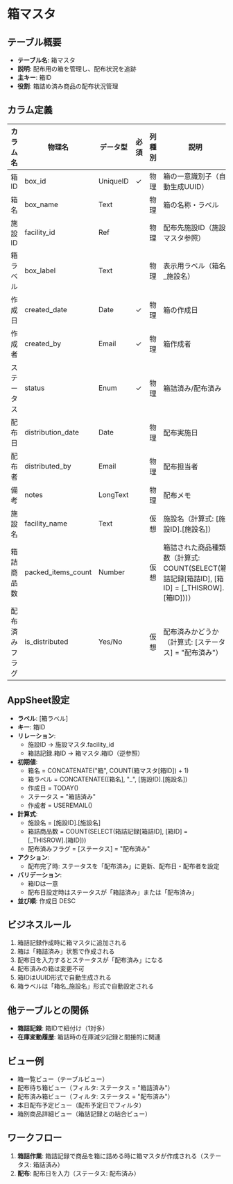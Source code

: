 # 箱マスタ

## テーブル概要
- **テーブル名**: 箱マスタ
- **説明**: 配布用の箱を管理し、配布状況を追跡
- **主キー**: 箱ID
- **役割**: 箱詰め済み商品の配布状況管理

## カラム定義

| カラム名 | 物理名 | データ型 | 必須 | 列種別 | 説明 |
|---------|--------|----------|------|--------|------|
| 箱ID | box_id | UniqueID | ✓ | 物理 | 箱の一意識別子（自動生成UUID） |
| 箱名 | box_name | Text | | 物理 | 箱の名称・ラベル |
| 施設ID | facility_id | Ref | | 物理 | 配布先施設ID（施設マスタ参照） |
| 箱ラベル | box_label | Text | | 物理 | 表示用ラベル（箱名_施設名） |
| 作成日 | created_date | Date | ✓ | 物理 | 箱の作成日 |
| 作成者 | created_by | Email | ✓ | 物理 | 箱作成者 |
| ステータス | status | Enum | ✓ | 物理 | 箱詰済み/配布済み |
| 配布日 | distribution_date | Date | | 物理 | 配布実施日 |
| 配布者 | distributed_by | Email | | 物理 | 配布担当者 |
| 備考 | notes | LongText | | 物理 | 配布メモ |
| 施設名 | facility_name | Text | | 仮想 | 施設名（計算式: [施設ID].[施設名]） |
| 箱詰商品数 | packed_items_count | Number | | 仮想 | 箱詰された商品種類数（計算式: COUNT(SELECT(箱詰記録[箱詰ID], [箱ID] = [_THISROW].[箱ID]))） |
| 配布済みフラグ | is_distributed | Yes/No | | 仮想 | 配布済みかどうか（計算式: [ステータス] = "配布済み"） |

## AppSheet設定
- **ラベル**: [箱ラベル]
- **キー**: 箱ID
- **リレーション**:
  - 施設ID → 施設マスタ.facility_id
  - 箱詰記録.箱ID → 箱マスタ.箱ID（逆参照）
- **初期値**:
  - 箱名 = CONCATENATE("箱", COUNT(箱マスタ[箱ID]) + 1)
  - 箱ラベル = CONCATENATE([箱名], "_", [施設ID].[施設名])
  - 作成日 = TODAY()
  - ステータス = "箱詰済み"
  - 作成者 = USEREMAIL()
- **計算式**:
  - 施設名 = [施設ID].[施設名]
  - 箱詰商品数 = COUNT(SELECT(箱詰記録[箱詰ID], [箱ID] = [_THISROW].[箱ID]))
  - 配布済みフラグ = [ステータス] = "配布済み"
- **アクション**:
  - 配布完了時: ステータスを「配布済み」に更新、配布日・配布者を設定
- **バリデーション**:
  - 箱IDは一意
  - 配布日設定時はステータスが「箱詰済み」または「配布済み」
- **並び順**: 作成日 DESC

## ビジネスルール
1. 箱詰記録作成時に箱マスタに追加される
2. 箱は「箱詰済み」状態で作成される
3. 配布日を入力するとステータスが「配布済み」になる
4. 配布済みの箱は変更不可
5. 箱IDはUUID形式で自動生成される
6. 箱ラベルは「箱名_施設名」形式で自動設定される

## 他テーブルとの関係
- **箱詰記録**: 箱IDで紐付け（1対多）
- **在庫変動履歴**: 箱詰時の在庫減少記録と間接的に関連

## ビュー例
- 箱一覧ビュー（テーブルビュー）
- 配布待ち箱ビュー（フィルタ: ステータス = "箱詰済み"）
- 配布済み箱ビュー（フィルタ: ステータス = "配布済み"）
- 本日配布予定ビュー（配布予定日でフィルタ）
- 箱別商品詳細ビュー（箱詰記録との結合ビュー）

## ワークフロー
1. **箱詰作業**: 箱詰記録で商品を箱に詰める時に箱マスタが作成される（ステータス: 箱詰済み）
2. **配布**: 配布日を入力（ステータス: 配布済み）